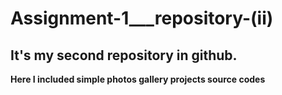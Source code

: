 # Assignment-1___repository-(ii)

## It's my second repository in github.

**Here I included simple photos gallery projects source codes**
